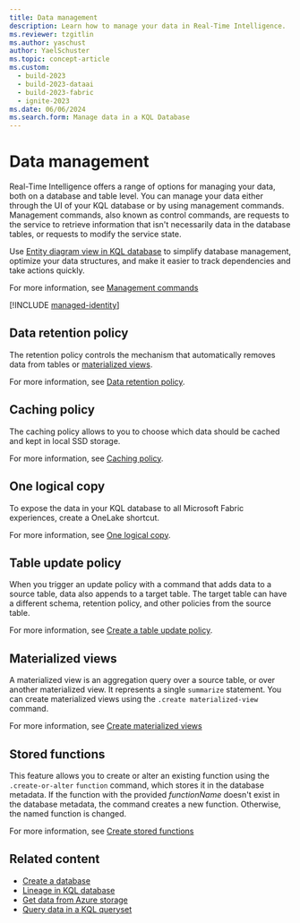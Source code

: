 ```yaml
---
title: Data management
description: Learn how to manage your data in Real-Time Intelligence.
ms.reviewer: tzgitlin
ms.author: yaschust
author: YaelSchuster
ms.topic: concept-article
ms.custom:
  - build-2023
  - build-2023-dataai
  - build-2023-fabric
  - ignite-2023
ms.date: 06/06/2024
ms.search.form: Manage data in a KQL Database
---
```


# Data management

Real-Time Intelligence offers a range of options for managing your data, both on a database and table level. You can manage your data either through the UI of your KQL database or by using management commands. Management commands, also known as control commands, are requests to the service to retrieve information that isn't necessarily data in the database tables, or requests to modify the service state.

Use [Entity diagram view in KQL database](database-entity-diagram.md) to simplify database management, optimize your data structures, and make it easier to track dependencies and take actions quickly.

For more information, see [Management commands](/azure/data-explorer/kusto/management/index?context=/fabric/context/context&pivots=fabric)

[!INCLUDE [managed-identity](includes/managed-identity.md)]

## Data retention policy

The retention policy controls the mechanism that automatically removes data from tables or [materialized views](/azure/data-explorer/kusto/management/materialized-views/materialized-view-overview?context=/fabric/context/context&pivots=fabric).

For more information, see [Data retention policy](data-policies.md#data-retention-policy).

## Caching policy

The caching policy allows to you to choose which data should be cached and kept in local SSD storage.

For more information, see [Caching policy](data-policies.md#caching-policy).

## One logical copy

To expose the data in your KQL database to all Microsoft Fabric experiences, create a OneLake shortcut.

For more information, see [One logical copy](one-logical-copy.md).

## Table update policy

When you trigger an update policy with a command that adds data to a source table, data also appends to a target table. The target table can have a different schema, retention policy, and other policies from the source table.

For more information, see [Create a table update policy](table-update-policy.md).

## Materialized views

A materialized view is an aggregation query over a source table, or over another materialized view. It represents a single `summarize` statement. You can create materialized views using the `.create materialized-view` command.

For more information, see [Create materialized views](materialized-view.md)

## Stored functions

This feature allows you to create or alter an existing function using the `.create-or-alter` `function` command, which stores it in the database metadata. If the function with the provided *functionName* doesn't exist in the database metadata, the command creates a new function. Otherwise, the named function is changed.

For more information, see [Create stored functions](create-functions.md)

## Related content

* [Create a database](create-database.md)
* [Lineage in KQL database](database-entity-diagram.md)
* [Get data from Azure storage](get-data-azure-storage.md)
* [Query data in a KQL queryset](kusto-query-set.md)
